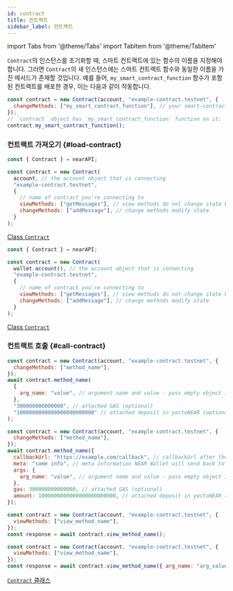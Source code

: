 ```yaml
---
id: contract
title: 컨트랙트
sidebar_label: 컨트랙트
---
```


import Tabs from '@theme/Tabs'
import TabItem from '@theme/TabItem'

`Contract`의 인스턴스를 초기화할 때, 스마트 컨트랙트에 있는 함수의 이름을 지정해야 합니다. 그러면 `Contract`의 새 인스턴스에는 스마트 컨트랙트 함수와 동일한 이름을 가진 메서드가 존재할 것입니다. 예를 들어, `my_smart_contract_function` 함수가 포함된 컨트랙트를 배포한 경우, 이는 다음과 같이 작동합니다.

```js
const contract = new Contract(account, "example-contract.testnet", {
  changeMethods: ["my_smart_contract_function"], // your smart-contract has a function `my_smart_contract_function`
});
// `contract` object has `my_smart_contract_function` function on it:
contract.my_smart_contract_function();
```

### 컨트랙트 가져오기 {#load-contract}

<Tabs>
<TabItem value="Standard" label="Standard" default>

```js
const { Contract } = nearAPI;

const contract = new Contract(
  account, // the account object that is connecting
  "example-contract.testnet",
  {
    // name of contract you're connecting to
    viewMethods: ["getMessages"], // view methods do not change state but usually return a value
    changeMethods: ["addMessage"], // change methods modify state
  }
);
```

[<span class="typedoc-icon typedoc-icon-class"></span> Class `Contract`](https://near.github.io/near-api-js/classes/_near_js_accounts.contract.Contract.html)

</TabItem>
<TabItem value="wallet" label="Using Wallet">

```js
const { Contract } = nearAPI;

const contract = new Contract(
  wallet.account(), // the account object that is connecting
  "example-contract.testnet",
  {
    // name of contract you're connecting to
    viewMethods: ["getMessages"], // view methods do not change state but usually return a value
    changeMethods: ["addMessage"], // change methods modify state
  }
);
```

[<span class="typedoc-icon typedoc-icon-class"></span> Class `Contract`](https://near.github.io/near-api-js/classes/_near_js_accounts.contract.Contract.html)

</TabItem>
</Tabs>

### 컨트랙트 호출 {#call-contract}

<Tabs>
<TabItem value="method" label="Change Method" default>

```js
const contract = new Contract(account, "example-contract.testnet", {
  changeMethods: ["method_name"],
});
await contract.method_name(
  {
    arg_name: "value", // argument name and value - pass empty object if no args required
  },
  "300000000000000", // attached GAS (optional)
  "1000000000000000000000000" // attached deposit in yoctoNEAR (optional)
);
```

</TabItem>
<TabItem value="callback" label="Change Method w/ callbackUrl and meta">

```js
const contract = new Contract(account, "example-contract.testnet", {
  changeMethods: ["method_name"],
});
await contract.method_name({
  callbackUrl: "https://example.com/callback", // callbackUrl after the transaction approved (optional)
  meta: "some info", // meta information NEAR Wallet will send back to the application. `meta` will be attached to the `callbackUrl` as a url param
  args: {
    arg_name: "value", // argument name and value - pass empty object if no args required
  },
  gas: 300000000000000, // attached GAS (optional)
  amount: 1000000000000000000000000, // attached deposit in yoctoNEAR (optional)
});
```

</TabItem>
<TabItem value="view" label="View Method">

```js
const contract = new Contract(account, "example-contract.testnet", {
  viewMethods: ["view_method_name"],
});
const response = await contract.view_method_name();
```

</TabItem>
<TabItem value="args" label="View Method w/ args">

```js
const contract = new Contract(account, "example-contract.testnet", {
  viewMethods: ["view_method_name"],
});
const response = await contract.view_method_name({ arg_name: "arg_value" });
```

</TabItem>
</Tabs>

[<span class="typedoc-icon typedoc-icon-class"></span> `Contract` 클래스](https://near.github.io/near-api-js/classes/_near_js_accounts.contract.Contract.html)
